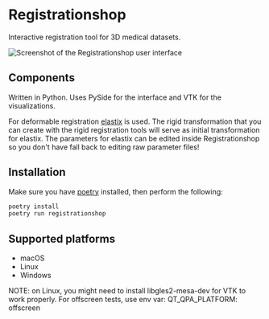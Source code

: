 # Registrationshop

Interactive registration tool for 3D medical datasets.

![Screenshot of the Registrationshop user interface](https://graphics.tudelft.nl/wp-content/uploads/2013/09/maininterfacelungs.png)


## Components

Written in Python. Uses PySide for the interface and VTK for the visualizations.

For deformable registration [elastix](http://elastix.isi.uu.nl) is used. The rigid transformation that you can create with the rigid registration tools will serve as initial transformation for elastix. The parameters for elastix can be edited inside Registrationshop so you don't have fall back to editing raw parameter files!


## Installation

Make sure you have [poetry](https://python-poetry.org) installed, then perform the following:

```sh
poetry install
poetry run registrationshop
```


## Supported platforms

* macOS
* Linux
* Windows

NOTE: on Linux, you might need to install libgles2-mesa-dev for VTK to work properly.
For offscreen tests, use env var: QT_QPA_PLATFORM: offscreen